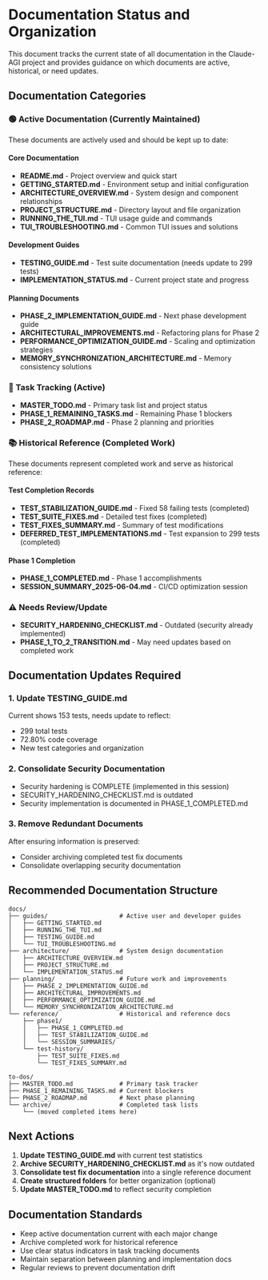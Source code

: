 # Documentation Status and Organization

This document tracks the current state of all documentation in the Claude-AGI project and provides guidance on which documents are active, historical, or need updates.

## Documentation Categories

### 🟢 Active Documentation (Currently Maintained)

These documents are actively used and should be kept up to date:

#### Core Documentation
- **README.md** - Project overview and quick start
- **GETTING_STARTED.md** - Environment setup and initial configuration
- **ARCHITECTURE_OVERVIEW.md** - System design and component relationships
- **PROJECT_STRUCTURE.md** - Directory layout and file organization
- **RUNNING_THE_TUI.md** - TUI usage guide and commands
- **TUI_TROUBLESHOOTING.md** - Common TUI issues and solutions

#### Development Guides
- **TESTING_GUIDE.md** - Test suite documentation (needs update to 299 tests)
- **IMPLEMENTATION_STATUS.md** - Current project state and progress

#### Planning Documents
- **PHASE_2_IMPLEMENTATION_GUIDE.md** - Next phase development guide
- **ARCHITECTURAL_IMPROVEMENTS.md** - Refactoring plans for Phase 2
- **PERFORMANCE_OPTIMIZATION_GUIDE.md** - Scaling and optimization strategies
- **MEMORY_SYNCHRONIZATION_ARCHITECTURE.md** - Memory consistency solutions

### 📝 Task Tracking (Active)

- **MASTER_TODO.md** - Primary task list and project status
- **PHASE_1_REMAINING_TASKS.md** - Remaining Phase 1 blockers
- **PHASE_2_ROADMAP.md** - Phase 2 planning and priorities

### 📚 Historical Reference (Completed Work)

These documents represent completed work and serve as historical reference:

#### Test Completion Records
- **TEST_STABILIZATION_GUIDE.md** - Fixed 58 failing tests (completed)
- **TEST_SUITE_FIXES.md** - Detailed test fixes (completed)
- **TEST_FIXES_SUMMARY.md** - Summary of test modifications
- **DEFERRED_TEST_IMPLEMENTATIONS.md** - Test expansion to 299 tests (completed)

#### Phase 1 Completion
- **PHASE_1_COMPLETED.md** - Phase 1 accomplishments
- **SESSION_SUMMARY_2025-06-04.md** - CI/CD optimization session

### ⚠️ Needs Review/Update

- **SECURITY_HARDENING_CHECKLIST.md** - Outdated (security already implemented)
- **PHASE_1_TO_2_TRANSITION.md** - May need updates based on completed work

## Documentation Updates Required

### 1. Update TESTING_GUIDE.md
Current shows 153 tests, needs update to reflect:
- 299 total tests
- 72.80% code coverage
- New test categories and organization

### 2. Consolidate Security Documentation
- Security hardening is COMPLETE (implemented in this session)
- SECURITY_HARDENING_CHECKLIST.md is outdated
- Security implementation is documented in PHASE_1_COMPLETED.md

### 3. Remove Redundant Documents
After ensuring information is preserved:
- Consider archiving completed test fix documents
- Consolidate overlapping security documentation

## Recommended Documentation Structure

```
docs/
├── guides/                    # Active user and developer guides
│   ├── GETTING_STARTED.md
│   ├── RUNNING_THE_TUI.md
│   ├── TESTING_GUIDE.md
│   └── TUI_TROUBLESHOOTING.md
├── architecture/              # System design documentation
│   ├── ARCHITECTURE_OVERVIEW.md
│   ├── PROJECT_STRUCTURE.md
│   └── IMPLEMENTATION_STATUS.md
├── planning/                  # Future work and improvements
│   ├── PHASE_2_IMPLEMENTATION_GUIDE.md
│   ├── ARCHITECTURAL_IMPROVEMENTS.md
│   ├── PERFORMANCE_OPTIMIZATION_GUIDE.md
│   └── MEMORY_SYNCHRONIZATION_ARCHITECTURE.md
└── reference/                 # Historical and reference docs
    ├── phase1/
    │   ├── PHASE_1_COMPLETED.md
    │   ├── TEST_STABILIZATION_GUIDE.md
    │   └── SESSION_SUMMARIES/
    └── test-history/
        ├── TEST_SUITE_FIXES.md
        └── TEST_FIXES_SUMMARY.md

to-dos/
├── MASTER_TODO.md             # Primary task tracker
├── PHASE_1_REMAINING_TASKS.md # Current blockers
├── PHASE_2_ROADMAP.md         # Next phase planning
└── archive/                   # Completed task lists
    └── (moved completed items here)
```

## Next Actions

1. **Update TESTING_GUIDE.md** with current test statistics
2. **Archive SECURITY_HARDENING_CHECKLIST.md** as it's now outdated
3. **Consolidate test fix documentation** into a single reference document
4. **Create structured folders** for better organization (optional)
5. **Update MASTER_TODO.md** to reflect security completion

## Documentation Standards

- Keep active documentation current with each major change
- Archive completed work for historical reference
- Use clear status indicators in task tracking documents
- Maintain separation between planning and implementation docs
- Regular reviews to prevent documentation drift